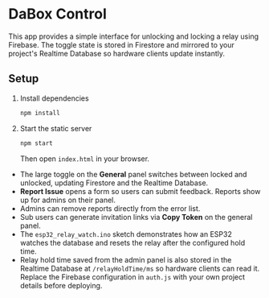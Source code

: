 # DaBox Control

This app provides a simple interface for unlocking and locking a relay using Firebase. The toggle state is stored in Firestore and mirrored to your project's Realtime Database so hardware clients update instantly.

## Setup

1. Install dependencies
   ```bash
   npm install
   ```
2. Start the static server
   ```bash
   npm start
   ```
   Then open `index.html` in your browser.
- The large toggle on the **General** panel switches between locked and unlocked, updating Firestore and the Realtime Database.
- **Report Issue** opens a form so users can submit feedback. Reports show up for admins on their panel.
- Admins can remove reports directly from the error list.
- Sub users can generate invitation links via **Copy Token** on the general panel.
- The `esp32_relay_watch.ino` sketch demonstrates how an ESP32 watches the database and resets the relay after the configured hold time.
- Relay hold time saved from the admin panel is also stored in the Realtime Database at `/relayHoldTime/ms` so hardware clients can read it.
Replace the Firebase configuration in `auth.js` with your own project details before deploying.
